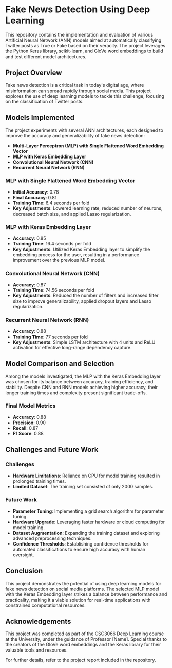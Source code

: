 # Fake News Detection Using Deep Learning

This repository contains the implementation and evaluation of various Artificial Neural Network (ANN) models aimed at automatically classifying Twitter posts as True or Fake based on their veracity. The project leverages the Python Keras library, scikit-learn, and GloVe word embeddings to build and test different model architectures.

## Project Overview

Fake news detection is a critical task in today's digital age, where misinformation can spread rapidly through social media. This project explores the use of deep learning models to tackle this challenge, focusing on the classification of Twitter posts.

## Models Implemented

The project experiments with several ANN architectures, each designed to improve the accuracy and generalizability of fake news detection:

- **Multi-Layer Perceptron (MLP) with Single Flattened Word Embedding Vector**
- **MLP with Keras Embedding Layer**
- **Convolutional Neural Network (CNN)**
- **Recurrent Neural Network (RNN)**

### MLP with Single Flattened Word Embedding Vector

- **Initial Accuracy**: 0.78
- **Final Accuracy**: 0.81
- **Training Time**: 6.4 seconds per fold
- **Key Adjustments**: Lowered learning rate, reduced number of neurons, decreased batch size, and applied Lasso regularization.

### MLP with Keras Embedding Layer

- **Accuracy**: 0.85
- **Training Time**: 16.4 seconds per fold
- **Key Adjustments**: Utilized Keras Embedding layer to simplify the embedding process for the user, resulting in a performance improvement over the previous MLP model.

### Convolutional Neural Network (CNN)

- **Accuracy**: 0.87
- **Training Time**: 74.56 seconds per fold
- **Key Adjustments**: Reduced the number of filters and increased filter size to improve generalizability, applied dropout layers and Lasso regularization.

### Recurrent Neural Network (RNN)

- **Accuracy**: 0.88
- **Training Time**: 77 seconds per fold
- **Key Adjustments**: Simple LSTM architecture with 4 units and ReLU activation for effective long-range dependency capture.

## Model Comparison and Selection

Among the models investigated, the MLP with the Keras Embedding layer was chosen for its balance between accuracy, training efficiency, and stability. Despite CNN and RNN models achieving higher accuracy, their longer training times and complexity present significant trade-offs.

### Final Model Metrics

- **Accuracy**: 0.88
- **Precision**: 0.90
- **Recall**: 0.87
- **F1 Score**: 0.88

## Challenges and Future Work

### Challenges

- **Hardware Limitations**: Reliance on CPU for model training resulted in prolonged training times.
- **Limited Dataset**: The training set consisted of only 2000 samples.

### Future Work

- **Parameter Tuning**: Implementing a grid search algorithm for parameter tuning.
- **Hardware Upgrade**: Leveraging faster hardware or cloud computing for model training.
- **Dataset Augmentation**: Expanding the training dataset and exploring advanced preprocessing techniques.
- **Confidence Thresholds**: Establishing confidence thresholds for automated classifications to ensure high accuracy with human oversight.

## Conclusion

This project demonstrates the potential of using deep learning models for fake news detection on social media platforms. The selected MLP model with the Keras Embedding layer strikes a balance between performance and practicality, making it a viable solution for real-time applications with constrained computational resources.

## Acknowledgements

This project was completed as part of the CSC3066 Deep Learning course at the University, under the guidance of Professor [Name]. Special thanks to the creators of the GloVe word embeddings and the Keras library for their valuable tools and resources.

For further details, refer to the project report included in the repository.
